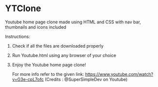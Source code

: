 # YTClone

Youtube home page clone made using HTML and CSS with nav bar, thumbnails and icons included

Instructions:
1. Check if all the files are downloaded properly
2. Run Youtube.html using any browser of your choice
3. Enjoy the Youtube home page clone!

   For more info refer to the given link:
   https://www.youtube.com/watch?v=G3e-cpL7ofc
   (Credits : @SuperSimpleDev on Youtube)

